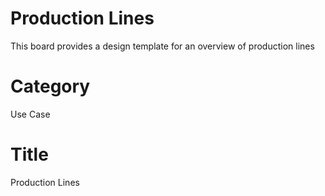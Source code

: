 # Production Lines
This board provides a design template for an overview of production lines

# Category
Use Case

# Title
Production Lines